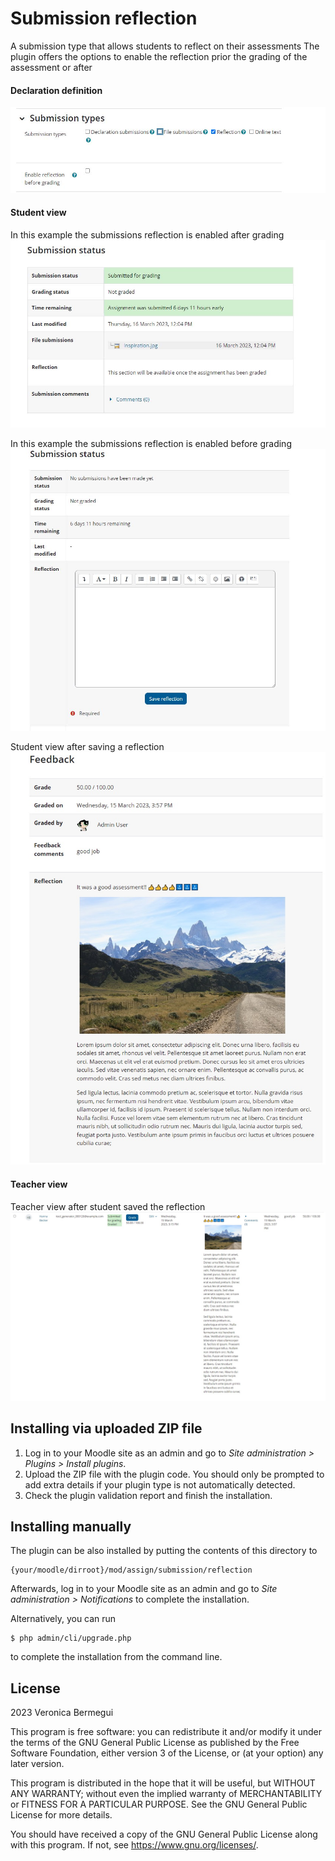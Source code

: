 # Submission reflection #

A submission type that allows students to reflect on their assessments
The plugin offers the options to enable the reflection prior the grading of the assessment
or after


#### Declaration definition ####
![](/screenshots/assignsetting.JPG)


#### Student view ####
In this example the submissions reflection is enabled after grading
![](/screenshots/assignaftergradingstudentview.JPG)

In this example the submissions reflection is enabled before grading
![](/screenshots/assignbeforegradingstudentview.JPG)

Student view after saving a reflection
![](/screenshots/reflectionsubmittedstudentview.jpg)

#### Teacher view ####

Teacher view after student saved the reflection
![](/screenshots/reflectionsubmittedteacherview.jpg)

## Installing via uploaded ZIP file ##

1. Log in to your Moodle site as an admin and go to _Site administration >
   Plugins > Install plugins_.
2. Upload the ZIP file with the plugin code. You should only be prompted to add
   extra details if your plugin type is not automatically detected.
3. Check the plugin validation report and finish the installation.

## Installing manually ##

The plugin can be also installed by putting the contents of this directory to

    {your/moodle/dirroot}/mod/assign/submission/reflection

Afterwards, log in to your Moodle site as an admin and go to _Site administration >
Notifications_ to complete the installation.

Alternatively, you can run

    $ php admin/cli/upgrade.php

to complete the installation from the command line.

## License ##

2023 Veronica Bermegui

This program is free software: you can redistribute it and/or modify it under
the terms of the GNU General Public License as published by the Free Software
Foundation, either version 3 of the License, or (at your option) any later
version.

This program is distributed in the hope that it will be useful, but WITHOUT ANY
WARRANTY; without even the implied warranty of MERCHANTABILITY or FITNESS FOR A
PARTICULAR PURPOSE.  See the GNU General Public License for more details.

You should have received a copy of the GNU General Public License along with
this program.  If not, see <https://www.gnu.org/licenses/>.
